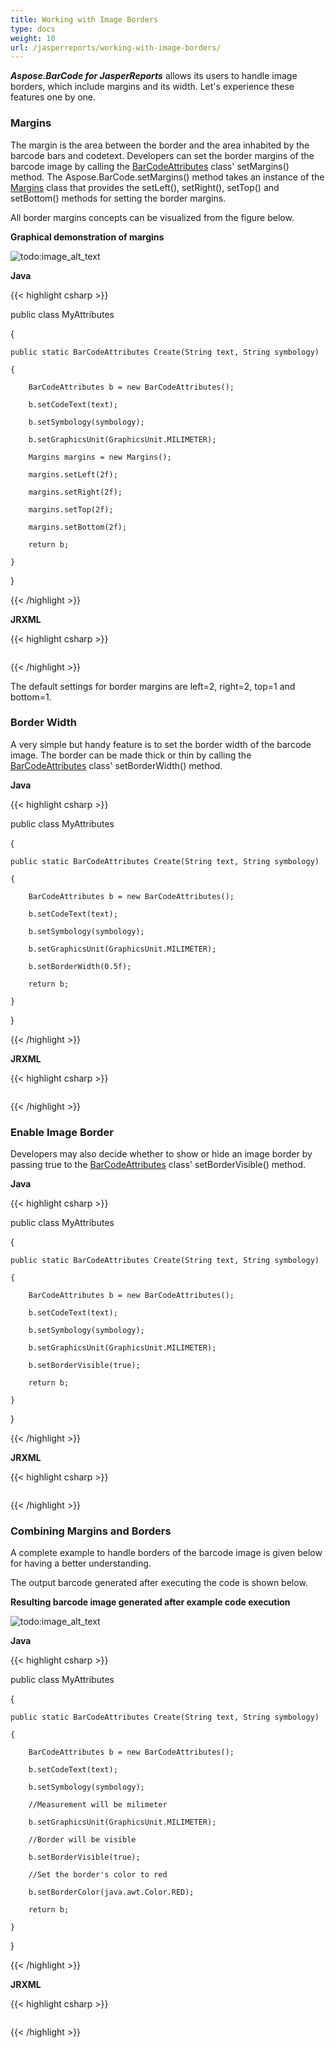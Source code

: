 ```yaml
---
title: Working with Image Borders
type: docs
weight: 10
url: /jasperreports/working-with-image-borders/
---
```



***Aspose.BarCode for JasperReports*** allows its users to handle image borders, which include margins and its width. Let's experience these features one by one. 

### **Margins**
The margin is the area between the border and the area inhabited by the barcode bars and codetext. Developers can set the border margins of the barcode image by calling the [BarCodeAttributes]() class' setMargins() method. The Aspose.BarCode.setMargins() method takes an instance of the [Margins]() class that provides the setLeft(), setRight(), setTop() and setBottom() methods for setting the border margins.

All border margins concepts can be visualized from the figure below.

**Graphical demonstration of margins** 

![todo:image_alt_text](working-with-image-borders_1.png)

**Java**

{{< highlight csharp >}}

 public class MyAttributes

{

    public static BarCodeAttributes Create(String text, String symbology)

    {

        BarCodeAttributes b = new BarCodeAttributes();

        b.setCodeText(text);

        b.setSymbology(symbology);

        b.setGraphicsUnit(GraphicsUnit.MILIMETER);

        Margins margins = new Margins();

        margins.setLeft(2f);

        margins.setRight(2f);

        margins.setTop(2f);

        margins.setBottom(2f);

        return b;

    }

}



{{< /highlight >}}

**JRXML**

{{< highlight csharp >}}

 <image hAlign="Center">

<reportElement x="0" y="600"  width="500" height="250" />

<imageExpression class="net.sf.jasperreports.engine.JRRenderable">

   <![CDATA[new com.aspose.barcode.jr.BarCodeRenderer(MyAttributes.Create(

      "12345678", "Code128")

   )]]>

</imageExpression>

</image>



{{< /highlight >}}

The default settings for border margins are left=2, right=2, top=1 and bottom=1. 
### **Border Width**
A very simple but handy feature is to set the border width of the barcode image. The border can be made thick or thin by calling the [BarCodeAttributes]() class' setBorderWidth() method.

**Java**

{{< highlight csharp >}}

 public class MyAttributes

{

    public static BarCodeAttributes Create(String text, String symbology)

    {

        BarCodeAttributes b = new BarCodeAttributes();

        b.setCodeText(text);

        b.setSymbology(symbology);

        b.setGraphicsUnit(GraphicsUnit.MILIMETER);

        b.setBorderWidth(0.5f);

        return b;

    }

}



{{< /highlight >}}

**JRXML**

{{< highlight csharp >}}

 <image hAlign="Center">

<reportElement x="0" y="600"  width="500" height="250" />

<imageExpression class="net.sf.jasperreports.engine.JRRenderable">

   <![CDATA[new com.aspose.barcode.jr.BarCodeRenderer(MyAttributes.Create(

      "12345678", "Code128")

   )]]>

</imageExpression>

</image>



{{< /highlight >}}
### **Enable Image Border**
Developers may also decide whether to show or hide an image border by passing true to the [BarCodeAttributes]() class' setBorderVisible() method.

**Java**

{{< highlight csharp >}}

 public class MyAttributes

{

    public static BarCodeAttributes Create(String text, String symbology)

    {

        BarCodeAttributes b = new BarCodeAttributes();

        b.setCodeText(text);

        b.setSymbology(symbology);

        b.setGraphicsUnit(GraphicsUnit.MILIMETER);

        b.setBorderVisible(true);

        return b;

    }

}



{{< /highlight >}}

**JRXML**

{{< highlight csharp >}}

 <image hAlign="Center">

<reportElement x="0" y="600"  width="500" height="250" />

<imageExpression class="net.sf.jasperreports.engine.JRRenderable">

   <![CDATA[new com.aspose.barcode.jr.BarCodeRenderer(MyAttributes.Create(

      "12345678", "Code128")

   )]]>

</imageExpression>

</image>



{{< /highlight >}}
### **Combining Margins and Borders**
A complete example to handle borders of the barcode image is given below for having a better understanding. 

The output barcode generated after executing the code is shown below.

**Resulting barcode image generated after example code execution** 

![todo:image_alt_text](working-with-image-borders_2.png)

**Java**

{{< highlight csharp >}}

 public class MyAttributes

{

    public static BarCodeAttributes Create(String text, String symbology)

    {

        BarCodeAttributes b = new BarCodeAttributes();

        b.setCodeText(text);

        b.setSymbology(symbology);

        //Measurement will be milimeter

        b.setGraphicsUnit(GraphicsUnit.MILIMETER);

        //Border will be visible

        b.setBorderVisible(true);

        //Set the border's color to red

        b.setBorderColor(java.awt.Color.RED);

        return b;

    }

}



{{< /highlight >}}

**JRXML**

{{< highlight csharp >}}

 <image hAlign="Center">

<reportElement x="0" y="600"  width="500" height="250" />

<imageExpression class="net.sf.jasperreports.engine.JRRenderable">

   <![CDATA[new com.aspose.barcode.jr.BarCodeRenderer(MyAttributes.Create(

      "12345678", "Code128")

   )]]>

</imageExpression>

</image>



{{< /highlight >}}
